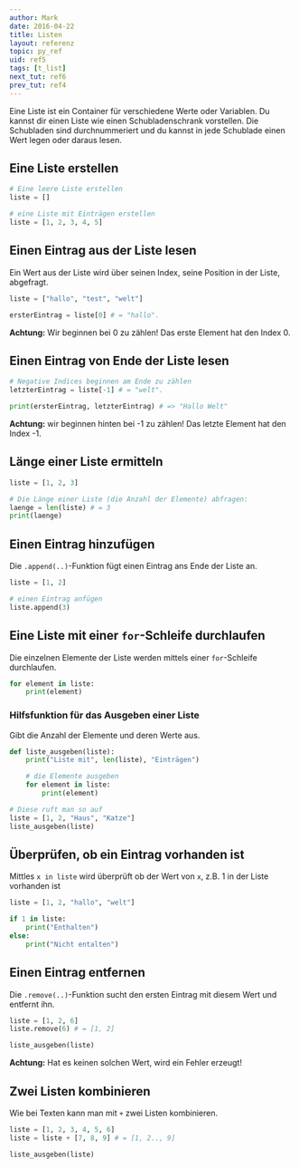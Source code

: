 ```yaml
---
author: Mark
date: 2016-04-22
title: Listen
layout: referenz
topic: py_ref
uid: ref5
tags: [t_list]
next_tut: ref6
prev_tut: ref4
---
```


Eine Liste ist ein Container für verschiedene Werte oder Variablen. Du kannst dir einen Liste wie einen Schubladenschrank vorstellen. Die Schubladen sind durchnummeriert und du kannst in jede Schublade einen Wert legen oder daraus lesen.

## Eine Liste erstellen

```python
# Eine leere Liste erstellen
liste = []

# eine Liste mit Einträgen erstellen
liste = [1, 2, 3, 4, 5]
```

## Einen Eintrag aus der Liste lesen

Ein Wert aus der Liste wird über seinen Index, seine Position in der Liste, abgefragt.

```python
liste = ["hallo", "test", "welt"]

ersterEintrag = liste[0] # = "hallo".
```

**Achtung:** Wir beginnen bei 0 zu zählen! Das erste Element hat den Index 0.

## Einen Eintrag von Ende der Liste lesen

```python
# Negative Indices beginnen am Ende zu zählen
letzterEintrag = liste[-1] # = "welt".

print(ersterEintrag, letzterEintrag) # => "Hallo Welt"
```
**Achtung:** wir beginnen hinten bei -1 zu zählen! Das letzte Element hat den Index -1.

## Länge einer Liste ermitteln

```python
liste = [1, 2, 3]

# Die Länge einer Liste (die Anzahl der Elemente) abfragen:
laenge = len(liste) # = 3
print(laenge)
```

## Einen Eintrag hinzufügen
Die `.append(..)`-Funktion fügt einen Eintrag ans Ende der Liste an.

```python
liste = [1, 2]

# einen Eintrag anfügen
liste.append(3)
```

## Eine Liste mit einer `for`-Schleife durchlaufen
Die einzelnen Elemente der Liste werden mittels einer `for`-Schleife durchlaufen.

```python
for element in liste:
    print(element)
```

### Hilfsfunktion für das Ausgeben einer Liste
Gibt die Anzahl der Elemente und deren Werte aus.

```python
def liste_ausgeben(liste):
    print("Liste mit", len(liste), "Einträgen")

    # die Elemente ausgeben
    for element in liste:
        print(element)

# Diese ruft man so auf
liste = [1, 2, "Haus", "Katze"]
liste_ausgeben(liste)
```

## Überprüfen, ob ein Eintrag vorhanden ist

Mittles `x in liste` wird überprüft ob der Wert von `x`, z.B. 1 in der Liste vorhanden ist

```python
liste = [1, 2, "hallo", "welt"]

if 1 in liste:
    print("Enthalten")
else:
    print("Nicht entalten")
```

## Einen Eintrag entfernen
Die `.remove(..)`-Funktion sucht den ersten Eintrag mit diesem Wert und entfernt ihn.

```python
liste = [1, 2, 6]
liste.remove(6) # = [1, 2]

liste_ausgeben(liste)
```

**Achtung:** Hat es keinen solchen Wert, wird ein Fehler erzeugt!

## Zwei Listen kombinieren
Wie bei Texten kann man mit `+` zwei Listen kombinieren.

```python
liste = [1, 2, 3, 4, 5, 6]
liste = liste + [7, 8, 9] # = [1, 2.., 9]

liste_ausgeben(liste)
```
